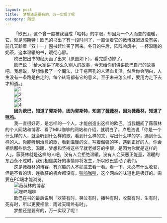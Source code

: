 ```yaml
---
layout: post  
title:  梦想还是要有的，万一实现了呢  
category: 随想  
---
```

&emsp;&emsp;「欧巴」，这个曾一度被我当成「哈韩」的字眼，却因为一个人而变的温暖，它，就是[郭斯特](http://baike.baidu.com/view/8799882.htm)！欧巴的书出了有一段时间了，一直读着它的微博就迟迟没有买，前几天趁着「双十一」囤书赶忙买了回来。冬日的午后，阵阵冷风中，一杯温暖的奶茶，这本温暖的书，暖彻心扉。    
&emsp;&emsp;欧巴把出书的经历画了出来（原图如下），看完感动惨了。  
&emsp;&emsp;欧巴说：「给大家讲了那么久别人的故事，今天给你们讲讲欧巴自己的故事吧。我想说，梦想像极了一个魔法，让千疮百孔的人满血复活。然后你会明白，人生没有一条路是白走的，每个转弯都有它的意义。至于未来怎么样，要用力走下去才知道。」  
&emsp;&emsp;![1](http://vivlong.qiniudn.com/github/20141114gst1.jpg?imageView2/2/w/320)  
&emsp;&emsp;![2](http://vivlong.qiniudn.com/github/20141114gst2.jpg?imageView2/2/w/320)  
&emsp;&emsp;![3](http://vivlong.qiniudn.com/github/20141114gst3.jpg?imageView2/2/w/320)  
&emsp;&emsp;![4](http://vivlong.qiniudn.com/github/20141114gst4.jpg?imageView2/2/w/320)   
&emsp;&emsp;**因为欧巴，知道了郭斯特，因为郭斯特，知道了[薇薇林](http://www.viviling.com)，因为薇薇林，知道了[咪呜](http://miucafe.com)。**  
&emsp;&emsp;我一直很好奇，是怎样的一个人，才能创造出这样的欧巴。当我翻阅了薇薇林的个人网站和博客、看了MIU咖啡的网站和介绍，就明白了。卢思浩说「你是一个什么样的人，就会听到什么样的歌，看到什么样的文，写出什么样的字，遇到什么样的人。你能听到治愈的歌，看到温暖的文，写着倔强的字，遇到正好的人，你会相信那些信念、温暖、梦想和坚持这些早就老掉牙的字眼，是因为你就是这样的人」，薇薇林就是这样的人吧。没有人会拒绝温暖，没有人会厌恶正能量，温暖的东西永不过时，我们相信美好的事情即将发生，所以欧巴感动了我们。    
&emsp;&emsp;这是薇薇林的[博客](http://viviling.com)，有兴趣的人不妨进去看一看。看一下，未必有什么收获，但是不看的话，连收获的机会都没有。[咪呜咖啡](http://miucafe.com)，这个网站的味道也是极好的。需要在PC端才能浏览。  
&emsp;&emsp;![薇薇林的博客](http://vivlong.qiniudn.com/github/2014111403.jpg?imageView2/2/w/320)  
&emsp;&emsp;![咪呜咖啡](http://vivlong.qiniudn.com/github/2014111402.jpg?imageView2/2/w/320)   
&emsp;&emsp;欧巴在书的最后说到「欢笑有时，哭泣有时，播种有时，收获有时，生有时，死有时，所以更要相信：雨过天晴终有时」。  
&emsp;&emsp;梦想还是要有的，万一实现了呢！   
- - -
